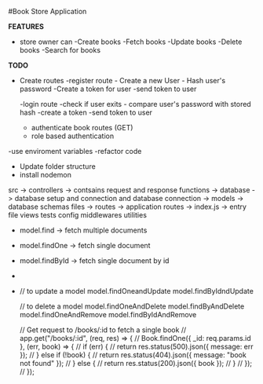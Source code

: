 #Book Store Application

**FEATURES**

- store owner can
  -Create books
  -Fetch books
  -Update books
  -Delete books
  -Search for books

**TODO**

- Create routes
  -register route - Create a new User - Hash user's password
  -Create a token for user
  -send token to user

  -login route
  -check if user exits - compare user's password with stored hash
  -create a token
  -send token to user

  - authenticate book routes (GET)
     <!-- SEEDING -->
  - role based authentication

<!-- ENV -->

-use enviroment variables
-refactor code

- Update folder structure
- install nodemon

src
-> controllers -> contsains request and response functions
-> database -> database setup and connection and database connection
-> models -> database schemas files
-> routes -> application routes
-> index.js -> entry file
views
tests
config
middlewares
utilities

- model.find -> fetch multiple documents
- model.findOne -> fetch single document
- model.findById -> fetch single document by id
-
- // to update a model
  model.findOneandUpdate
  model.findByIdndUpdate

  // to delete a model
  model.findOneAndDelete
  model.findByAndDelete
  model.findOneAndRemove
  model.findByIdAndRemove

  // Get request to /books/:id to fetch a single book
  // app.get("/books/:id", (req, res) => {
  // Book.findOne({ \_id: req.params.id }, (err, book) => {
  // if (err) {
  // return res.status(500).json({ message: err });
  // } else if (!book) {
  // return res.status(404).json({ message: "book not found" });
  // } else {
  // return res.status(200).json({ book });
  // }
  // });
  // });
